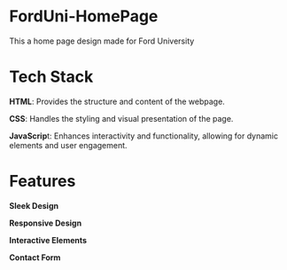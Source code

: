 # FordUni-HomePage

This a home page design made for Ford University

# Tech Stack

**HTML**: Provides the structure and content of the webpage.

**CSS**: Handles the styling and visual presentation of the page.

**JavaScrip**t: Enhances interactivity and functionality, allowing for dynamic elements and user engagement.

# Features

**Sleek Design**

**Responsive Design**

**Interactive Elements** 

**Contact Form** 

